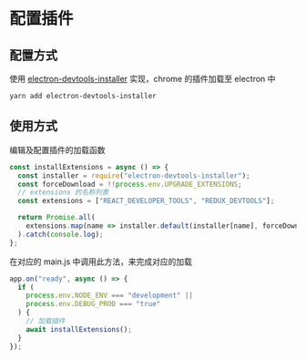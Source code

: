 # 配置插件

## 配置方式

使用 [electron-devtools-installer](https://www.npmjs.com/package/electron-devtools-installer) 实现，chrome 的插件加载至 electron 中

```shell
yarn add electron-devtools-installer
```

## 使用方式

编辑及配置插件的加载函数

```js
const installExtensions = async () => {
  const installer = require("electron-devtools-installer");
  const forceDownload = !!process.env.UPGRADE_EXTENSIONS;
  // extensions 的名称列表
  const extensions = ["REACT_DEVELOPER_TOOLS", "REDUX_DEVTOOLS"];

  return Promise.all(
    extensions.map(name => installer.default(installer[name], forceDownload))
  ).catch(console.log);
};
```

在对应的 main.js 中调用此方法，来完成对应的加载

```js
app.on("ready", async () => {
  if (
    process.env.NODE_ENV === "development" ||
    process.env.DEBUG_PROD === "true"
  ) {
    // 加载插件
    await installExtensions();
  }
});
```
